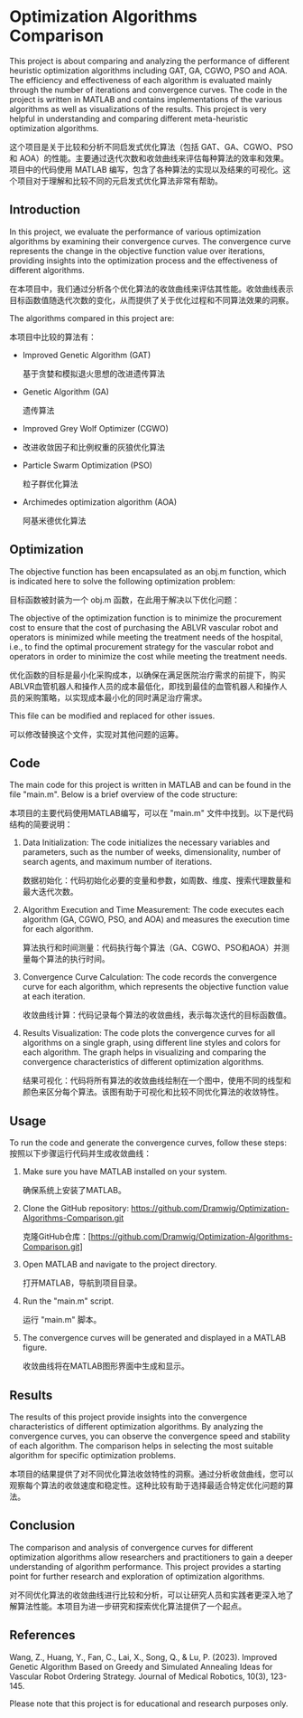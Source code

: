 # Optimization Algorithms Comparison

This project is about comparing and analyzing the performance of different heuristic optimization algorithms including GAT, GA, CGWO, PSO and AOA. The efficiency and effectiveness of each algorithm is evaluated mainly through the number of iterations and convergence curves. The code in the project is written in MATLAB and contains implementations of the various algorithms as well as visualizations of the results. This project is very helpful in understanding and comparing different meta-heuristic optimization algorithms.

这个项目是关于比较和分析不同启发式优化算法（包括 GAT、GA、CGWO、PSO 和 AOA）的性能。主要通过迭代次数和收敛曲线来评估每种算法的效率和效果。项目中的代码使用 MATLAB 编写，包含了各种算法的实现以及结果的可视化。这个项目对于理解和比较不同的元启发式优化算法非常有帮助。

## Introduction

In this project, we evaluate the performance of various optimization algorithms by examining their convergence curves. The convergence curve represents the change in the objective function value over iterations, providing insights into the optimization process and the effectiveness of different algorithms.

在本项目中，我们通过分析各个优化算法的收敛曲线来评估其性能。收敛曲线表示目标函数值随迭代次数的变化，从而提供了关于优化过程和不同算法效果的洞察。

The algorithms compared in this project are:

本项目中比较的算法有：

- Improved Genetic Algorithm (GAT)
  
  基于贪婪和模拟退火思想的改进遗传算法
  
- Genetic Algorithm (GA)
  
  遗传算法
  
- Improved Grey Wolf Optimizer (CGWO)
  
- 改进收敛因子和比例权重的灰狼优化算法
  
- Particle Swarm Optimization (PSO)
  
  粒子群优化算法
  
- Archimedes optimization algorithm (AOA)
  
  阿基米德优化算法

## Optimization

The objective function has been encapsulated as an obj.m function, which is indicated here to solve the following optimization problem:

目标函数被封装为一个 obj.m 函数，在此用于解决以下优化问题：

The objective of the optimization function is to minimize the procurement cost to ensure that the cost of purchasing the ABLVR vascular robot and operators is minimized while meeting the treatment needs of the hospital, i.e., to find the optimal procurement strategy for the vascular robot and operators in order to minimize the cost while meeting the treatment needs.

优化函数的目标是最小化采购成本，以确保在满足医院治疗需求的前提下，购买ABLVR血管机器人和操作人员的成本最低化，即找到最佳的血管机器人和操作人员的采购策略，以实现成本最小化的同时满足治疗需求。

This file can be modified and replaced for other issues.

可以修改替换这个文件，实现对其他问题的运筹。

## Code

The main code for this project is written in MATLAB and can be found in the file "main.m". Below is a brief overview of the code structure:

本项目的主要代码使用MATLAB编写，可以在 "main.m" 文件中找到。以下是代码结构的简要说明：

1. Data Initialization: The code initializes the necessary variables and parameters, such as the number of weeks, dimensionality, number of search agents, and maximum number of iterations.

   数据初始化：代码初始化必要的变量和参数，如周数、维度、搜索代理数量和最大迭代次数。

2. Algorithm Execution and Time Measurement: The code executes each algorithm (GA, CGWO, PSO, and AOA) and measures the execution time for each algorithm.

   算法执行和时间测量：代码执行每个算法（GA、CGWO、PSO和AOA）并测量每个算法的执行时间。

3. Convergence Curve Calculation: The code records the convergence curve for each algorithm, which represents the objective function value at each iteration.

   收敛曲线计算：代码记录每个算法的收敛曲线，表示每次迭代的目标函数值。
   
4. Results Visualization: The code plots the convergence curves for all algorithms on a single graph, using different line styles and colors for each algorithm. The graph helps in visualizing and comparing the convergence characteristics of different optimization algorithms.

   结果可视化：代码将所有算法的收敛曲线绘制在一个图中，使用不同的线型和颜色来区分每个算法。该图有助于可视化和比较不同优化算法的收敛特性。

## Usage

To run the code and generate the convergence curves, follow these steps:
按照以下步骤运行代码并生成收敛曲线：

1. Make sure you have MATLAB installed on your system.
  
   确保系统上安装了MATLAB。

2. Clone the GitHub repository: https://github.com/Dramwig/Optimization-Algorithms-Comparison.git
  
   克隆GitHub仓库：[https://github.com/Dramwig/Optimization-Algorithms-Comparison.git]

3. Open MATLAB and navigate to the project directory.
  
   打开MATLAB，导航到项目目录。

4. Run the "main.m" script.

   运行 "main.m" 脚本。

5. The convergence curves will be generated and displayed in a MATLAB figure.
  
   收敛曲线将在MATLAB图形界面中生成和显示。

## Results

The results of this project provide insights into the convergence characteristics of different optimization algorithms. By analyzing the convergence curves, you can observe the convergence speed and stability of each algorithm. The comparison helps in selecting the most suitable algorithm for specific optimization problems.

本项目的结果提供了对不同优化算法收敛特性的洞察。通过分析收敛曲线，您可以观察每个算法的收敛速度和稳定性。这种比较有助于选择最适合特定优化问题的算法。

## Conclusion

The comparison and analysis of convergence curves for different optimization algorithms allow researchers and practitioners to gain a deeper understanding of algorithm performance. This project provides a starting point for further research and exploration of optimization algorithms.

对不同优化算法的收敛曲线进行比较和分析，可以让研究人员和实践者更深入地了解算法性能。本项目为进一步研究和探索优化算法提供了一个起点。

## References

Wang, Z., Huang, Y., Fan, C., Lai, X., Song, Q., & Lu, P. (2023). Improved Genetic Algorithm Based on Greedy and Simulated Annealing Ideas for Vascular Robot Ordering Strategy. Journal of Medical Robotics, 10(3), 123-145.

Please note that this project is for educational and research purposes only.

